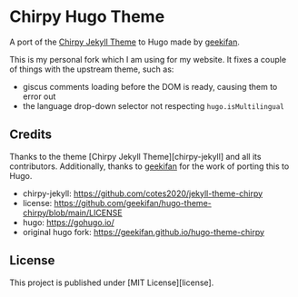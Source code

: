 # Chirpy Hugo Theme

A port of the [Chirpy Jekyll Theme]([chirpy-jekyll]) to Hugo made by [geekifan](https://github.com/geekifan/hugo-theme-chirpy).

This is my personal fork which I am using for my website. It fixes a couple of things with the upstream theme, such as:

- giscus comments loading before the DOM is ready, causing them to error out
- the language drop-down selector not respecting `hugo.isMultilingual`

## Credits

Thanks to the theme [Chirpy Jekyll Theme][chirpy-jekyll] and all its contributors. Additionally, thanks to [geekifan](https://github.com/geekifan) for the work of porting this to Hugo.

- chirpy-jekyll: https://github.com/cotes2020/jekyll-theme-chirpy
- license: https://github.com/geekifan/hugo-theme-chirpy/blob/main/LICENSE
- hugo: https://gohugo.io/
- original hugo fork: https://geekifan.github.io/hugo-theme-chirpy

## License

This project is published under [MIT License][license].
